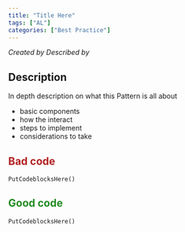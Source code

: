 ```yaml
---
title: "Title Here"
tags: ["AL"]
categories: ["Best Practice"]
---
```


<!-- This is a guideline, some parts are optional (if there's no content, remove the whole paragraph). -->
<!-- The "Readability" and "Performance" tags are often used. You can, however, add multiple tags, but please do not change the Category -->

_Created by <!-- John Smith --><!--, Cronus International.--> Described by <!-- Jane Doe--><!--, Contoso, LLC-->_

## Description

In depth description on what this Pattern is all about

- basic components
- how the interact
- steps to implement
- considerations to take

## <span style="color:FireBrick">Bad code</span>

```al
PutCodeblocksHere()
```

## <span style="color:ForestGreen">Good code</span>

```al
PutCodeblocksHere()
```

